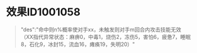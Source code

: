 # 效果ID1001058
> "des":"命中则n%概率使对手xx，未触发则对手m回合内攻击技能无效（XX指代异常状态：麻痹0，中毒1，烧伤2，冻伤5，害怕6，疲惫7，睡眠8，石化9，冰封15，流血16，瘫痪19，失明20）"
